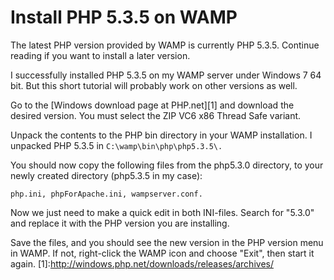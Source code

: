 Install PHP 5.3.5 on WAMP
==========================================
The latest PHP version provided by WAMP is currently PHP 5.3.5. Continue reading if you want to install a later version.

I successfully installed PHP 5.3.5 on my WAMP server under Windows 7 64 bit. 
But this short tutorial will probably work on other versions as well.

Go to the [Windows download page at PHP.net][1] and download the desired version. 
You must select the ZIP VC6 x86 Thread Safe variant.

Unpack the contents to the PHP bin directory in your WAMP installation. 
I unpacked PHP 5.3.5 in ```C:\wamp\bin\php\php5.3.5\.```

You should now copy the following files from the php5.3.0 directory, to your newly created directory (php5.3.5 in my case): 
```
php.ini, phpForApache.ini, wampserver.conf.
```

Now we just need to make a quick edit in both INI-files. 
Search for "5.3.0" and replace it with the PHP version you are installing.

Save the files, and you should see the new version in the PHP version menu in WAMP. 
If not, right-click the WAMP icon and choose "Exit", then start it again.
[1]:http://windows.php.net/downloads/releases/archives/
